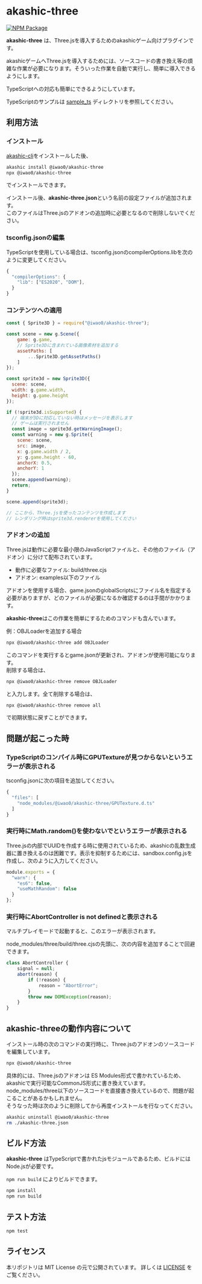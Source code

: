 # akashic-three

[![NPM Package][npm]][npm-url]

**akashic-three** は、Three.jsを導入するためのakashicゲーム向けプラグインです。

akashicゲームへThree.jsを導入するためには、ソースコードの書き換え等の煩雑な作業が必要になります。そういった作業を自動で実行し、簡単に導入できるようにします。

TypeScriptへの対応も簡単にできるようにしています。

TypeScriptのサンプルは [sample_ts](./sample_ts) ディレクトリを参照してください。

## 利用方法

### インストール

[akashic-cli](https://github.com/akashic-games/akashic-cli)をインストールした後、

```sh
akashic install @iwao0/akashic-three
npx @iwao0/akashic-three
```

でインストールできます。


インストール後、**akashic-three.json**という名前の設定ファイルが追加されます。  
このファイルはThree.jsのアドオンの追加時に必要となるので削除しないでください。

### tsconfig.jsonの編集

TypeScriptを使用している場合は、tsconfig.jsonのcompilerOptions.libを次のように変更してください。

```javascript
{
  "compilerOptions": {
    "lib": ["ES2020", "DOM"],
  }
}
```


### コンテンツへの適用

```javascript
const { Sprite3D } = require("@iwao0/akashic-three");

const scene = new g.Scene({
	game: g.game,
	// Sprite3Dに含まれている画像素材を追加する
	assetPaths: [
		...Sprite3D.getAssetPaths()
	]
});

const sprite3d = new Sprite3D({
  scene: scene,
  width: g.game.width,
  height: g.game.height
});

if (!sprite3d.isSupported) {
  // 端末が3Dに対応していない時はメッセージを表示します
  // ゲームは実行されません
  const image = sprite3d.getWarningImage();
  const warning = new g.Sprite({
    scene: scene,
    src: image,
    x: g.game.width / 2,
    y: g.game.height - 60,
    anchorX: 0.5,
    anchorY: 1
  });
  scene.append(warning);
  return;
}

scene.append(sprite3d);

// ここから、Three.jsを使ったコンテンツを作成します
// レンダリング時はsprite3d.rendererを使用してください
```

### アドオンの追加

Three.jsは動作に必要な最小限のJavaScriptファイルと、その他のファイル（アドオン）に分けて配布されています。

- 動作に必要なファイル: build/three.cjs
- アドオン: examples以下のファイル

アドオンを使用する場合、game.jsonのglobalScriptsにファイル名を指定する必要がありますが、どのファイルが必要になるか確認するのは手間がかかります。

**akashic-three**はこの作業を簡単にするためのコマンドも含んでいます。

例：OBJLoaderを追加する場合

```sh
npx @iwao0/akashic-three add OBJLoader
```

このコマンドを実行するとgame.jsonが更新され、アドオンが使用可能になります。  
削除する場合は、

```sh
npx @iwao0/akashic-three remove OBJLoader
```

と入力します。全て削除する場合は、

```sh
npx @iwao0/akashic-three remove all
```

で初期状態に戻すことができます。

## 問題が起こった時

### TypeScriptのコンパイル時にGPUTextureが見つからないというエラーが表示される

tsconfig.jsonに次の項目を追加してください。

```javascript
{
  "files": [
    "node_modules/@iwao0/akashic-three/GPUTexture.d.ts"
  ]
}
```

### 実行時にMath.random()を使わないでというエラーが表示される

Three.jsの内部でUUIDを作成する時に使用されているため、akashicの乱数生成器に置き換えるのは困難です。表示を抑制するためには、sandbox.config.jsを作成し、次のように入力してください。

```javascript
module.exports = {
  "warn": {
    "es6": false,
    "useMathRandom": false
  }
};
```

### 実行時にAbortController is not definedと表示される

マルチプレイモードで起動すると、このエラーが表示されます。

node_modules/three/build/three.cjsの先頭に、次の内容を追加することで回避できます。

```javascript
class AbortController {
	signal = null;
	abort(reason) {
		if (!reason) {
			reason = "AbortError";
		}
		throw new DOMException(reason);
	}
}
```

## akashic-threeの動作内容について

インストール時の次のコマンドの実行時に、Three.jsのアドオンのソースコードを編集しています。

```sh
npx @iwao0/akashic-three
```

具体的には、Three.jsのアドオンは ES Modules形式で書かれているため、akashicで実行可能なCommonJS形式に書き換えています。  
node_modules/three以下のソースコードを直接書き換えているので、問題が起こることがあるかもしれません。  
そうなった時は次のように削除してから再度インストールを行なってください。

```sh
akashic uninstall @iwao0/akashic-three
rm ./akashic-three.json
```

## ビルド方法

**akashic-three** はTypeScriptで書かれたjsモジュールであるため、ビルドにはNode.jsが必要です。

`npm run build` によりビルドできます。

```sh
npm install
npm run build
```

## テスト方法

```sh
npm test
```

## ライセンス
本リポジトリは MIT License の元で公開されています。
詳しくは [LICENSE](./LICENSE) をご覧ください。

[npm]: https://img.shields.io/npm/v/@iwao0/akashic-three
[npm-url]: https://www.npmjs.com/package/@iwao0/akashic-three
